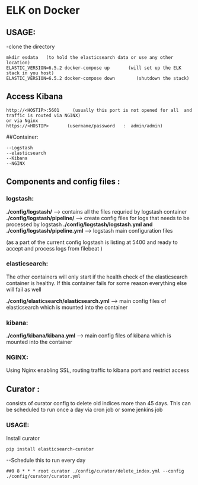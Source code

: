 # ELK on Docker
## USAGE:
-clone the directory
```
mkdir esdata   (to hold the elasticsearch data or use any other location)
ELASTIC_VERSION=6.5.2 docker-compose up       (will set up the ELK stack in you host)
ELASTIC_VERSION=6.5.2 docker-compose down        (shutdown the stack)
```


## Access Kibana
```
http://<HOSTIP>:5601     (usually this port is not opened for all  and traffic is routed via NGINX)
or via Nginx
https://<HOSTIP>       (username/password   :  admin/admin)
```


##Container:
```
--Logstash
--elasticsearch
--Kibana
--NGINX
```

## Components and config files :
### logstash:
**./config/logstash/** -->  contains all the files requried by logstash container
**./config/logstash/pipeline/**    -->   create config files for logs that needs to be processed by logstash
**./config/logstash/logstash.yml  and ./config/logstash/pipeline.yml**     -->    logstash main configuration files

(as a part of the current config logstash is listing at 5400 and ready to accept and process logs from filebeat )


### elasticsearch:
  The other containers will only start if the health check of the elasticsearch container is healthy. If this container fails for some reason everything else will fail as well

**./config/elasticsearch/elasticsearch.yml**    -->  main config files of elasticsearch which is mounted into the container


### kibana:
**./config/kibana/kibana.yml**    -->  main config files of kibana which is mounted into the container


### NGINX:
  Using Nginx enabling SSL, routing traffic to kibana port  and restrict access


## Curator :
consists of curator config to delete old indices more than 45 days. This can be scheduled to run once a day via cron job or some jenkins job

### USAGE:
Install curator
```
pip install elasticsearch-curator
```
--Schedule this to run every day
```
##0 8 * * * root curator ./config/curator/delete_index.yml --config  ./config/curator/curator.yml
```
